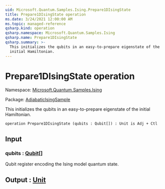 ```yaml
---
uid: Microsoft.Quantum.Samples.Ising.Prepare1DIsingState
title: Prepare1DIsingState operation
ms.date: 3/24/2021 12:00:00 AM
ms.topic: managed-reference
qsharp.kind: operation
qsharp.namespace: Microsoft.Quantum.Samples.Ising
qsharp.name: Prepare1DIsingState
qsharp.summary: >-
  This initializes the qubits in an easy-to-prepare eigenstate of the
  initial Hamiltonian.
---
```


# Prepare1DIsingState operation

Namespace: [Microsoft.Quantum.Samples.Ising](xref:Microsoft.Quantum.Samples.Ising)

Package: [AdiabaticIsingSample](https://nuget.org/packages/AdiabaticIsingSample)


This initializes the qubits in an easy-to-prepare eigenstate of theinitial Hamiltonian.

```qsharp
operation Prepare1DIsingState (qubits : Qubit[]) : Unit is Adj + Ctl
```


## Input

### qubits : [Qubit](xref:microsoft.quantum.lang-ref.qubit)[]

Qubit register encoding the Ising model quantum state.



## Output : [Unit](xref:microsoft.quantum.lang-ref.unit)

